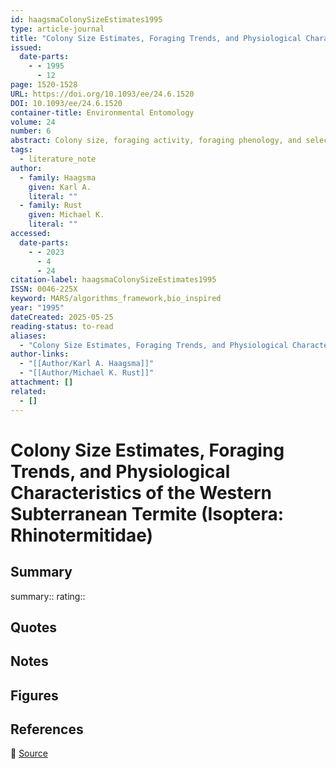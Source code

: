 ```yaml
---
id: haagsmaColonySizeEstimates1995
type: article-journal
title: "Colony Size Estimates, Foraging Trends, and Physiological Characteristics of the Western Subterranean Termite (Isoptera: Rhinotermitidae)"
issued:
  date-parts:
    - - 1995
      - 12
page: 1520-1528
URL: https://doi.org/10.1093/ee/24.6.1520
DOI: 10.1093/ee/24.6.1520
container-title: Environmental Entomology
volume: 24
number: 6
abstract: Colony size, foraging activity, foraging phenology, and selected physiological parameters were evaluated on colonies of the western subterranean termite, Reticulitermes hesperus Banks, in urban and undisturbed habitats. The greatest foraging activity occurred from May to October at the University of California, Riverside urban site, and from late November to January at the Motte–Rimrock natural study site. Foraging activity was related to minimum temperatures at the urban site, and minimum temperatures and precipitation at the undisturbed site. Foraging population was greater in the urban habitat, with estimates ranging from 85,752 to 830,581 foragers compared with 78,930 to 103,758 at the native site. Termites at the urban site had greater initial and dry body weights, but less body fat than their counterparts from undisturbed habitats. No difference in the cuticular permeabilities of termites occurred between locations.
tags:
  - literature_note
author:
  - family: Haagsma
    given: Karl A.
    literal: ""
  - family: Rust
    given: Michael K.
    literal: ""
accessed:
  date-parts:
    - - 2023
      - 4
      - 24
citation-label: haagsmaColonySizeEstimates1995
ISSN: 0046-225X
keyword: MARS/algorithms_framework,bio_inspired
year: "1995"
dateCreated: 2025-05-25
reading-status: to-read
aliases:
  - "Colony Size Estimates, Foraging Trends, and Physiological Characteristics of the Western Subterranean Termite (Isoptera: Rhinotermitidae)"
author-links:
  - "[[Author/Karl A. Haagsma]]"
  - "[[Author/Michael K. Rust]]"
attachment: []
related:
  - []
---
```


# Colony Size Estimates, Foraging Trends, and Physiological Characteristics of the Western Subterranean Termite (Isoptera: Rhinotermitidae)

## Summary
summary::
rating::

## Quotes

## Notes

## Figures

## References

🔗 [Source](https://doi.org/10.1093/ee/24.6.1520)

